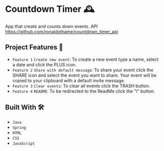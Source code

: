 # Countdown Timer 🕰️
App that create and counts down events.
API https://github.com/ronaldothame/countdown_timer_api

## Project Features 🚀
- `Feature 1` `Create new event`: To create a new event type a name, select a date and click the PLUS icon.
- `Feature 2` `Share with default message`: To share your event click the SHARE icon and select the event you want to share. Your event will be copied to your clipboard with a default invite message.
- `Feature 3` `Clear events`: To clear all events click the TRASH button.
- `Feature 4` `README`: To be redirected to the ReadMe click the "i" button.

## Built With 🛠️

- `Java`
- `Spring`
- `HTML`
- `CSS`
- `JavaScript`
